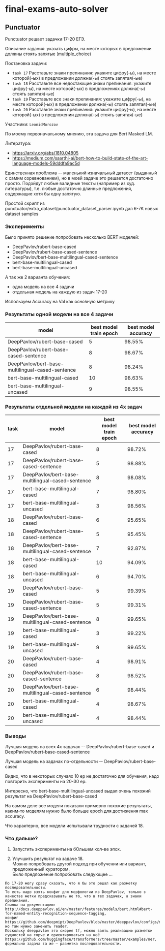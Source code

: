 # final-exams-auto-solver

## Punctuator

Punctuator решает задачки 17-20 ЕГЭ.

Описание задания: указать цифры, на месте которых в предложении должны стоять запятые (multiple_choice)

Постановка задачи:
- `task 17` Расставьте знаки препинания: укажите цифру(-ы), на месте которой(-ых) в предложении должна(-ы) стоять запятая(-ые)
- `task 18` Расставьте все недостающие знаки препинания: укажите цифру(-ы), на месте которой(-ых) в предложениях должна(-ы) стоять запятая(-ые)
- `task 19` Расставьте все знаки препинания: укажите цифру(-ы), на месте которой(-ых) в предложении должна(-ы) стоять запятая(-ые)
- `task 20` Расставьте знаки препинания: укажите цифру(-ы), на месте которой(-ых) в предложении должна(-ы) стоять запятая(-ые)

Участники: `LeonidMorozov`

По моему первоначальному мнению, эта задача для Bert Masked LM.

Литература:
- https://arxiv.org/abs/1810.04805
- https://medium.com/saarthi-ai/bert-how-to-build-state-of-the-art-language-models-59dddfa9ac5d

Единственная проблема -- маленький изначальный датасет (выданный с самим соревнованием),
но в моей задаче это решается достаточно просто.
Подойдут любые валидные тексты (например из худ. литературы),
т.е. любые достаточно длинные предложения, содержащие хотя бы одну запятую.

Простой скрипт из punctuator/extra_dataset/punctuator_dataset_parser.ipynb дал 6-7K новых dataset samples


### Эксперименты

Было принято решение попробовать несколько BERT моделей:
- DeepPavlov/rubert-base-cased
- DeepPavlov/rubert-base-cased-sentence
- DeepPavlov/bert-base-multilingual-cased-sentence
- bert-base-multilingual-cased
- bert-base-multilingual-uncased

А так же 2 варианта обучения:
- одна модель на все 4 задачи
- отдельная модель на каждую из задач 17-20

Используем Accuracy на Val как основную метрику


### Результаты одной модели на все 4 задачи

| model | best model train epoch | best model accuracy |
|-------|------------------------|---------------------|
| DeepPavlov/rubert-base-cased | 5 | 98.55% |
| DeepPavlov/rubert-base-cased-sentence | 8 | 98.67% |
| DeepPavlov/bert-base-multilingual-cased-sentence | 8 | 98.24% |
| bert-base-multilingual-cased | 10 | 98.63% |
| bert-base-multilingual-uncased | 9 | 98.55% |

### Результаты отдельной модели на каждой из 4х задач

| task | model | best model train epoch | best model accuracy |
|------|-------|------------------------|---------------------|
| 17 | DeepPavlov/rubert-base-cased | 8 | 98.72% |
| 17 | DeepPavlov/rubert-base-cased-sentence | 5 | 98.88% |
| 17 | DeepPavlov/bert-base-multilingual-cased-sentence | 8 | 98.08% |
| 17 | bert-base-multilingual-cased | 7 | 98.80% |
| 17 | bert-base-multilingual-uncased | 3 | 98.56% |
| 18 | DeepPavlov/rubert-base-cased | 6 | 95.65% |
| 18 | DeepPavlov/rubert-base-cased-sentence | 5 | 95.45% |
| 18 | DeepPavlov/bert-base-multilingual-cased-sentence | 7 | 92.87% |
| 18 | bert-base-multilingual-cased | 10 | 94.09% |
| 18 | bert-base-multilingual-uncased | 6 | 94.70% |
| 19 | DeepPavlov/rubert-base-cased | 5 | 99.39% |
| 19 | DeepPavlov/rubert-base-cased-sentence | 5 | 99.31% |
| 19 | DeepPavlov/bert-base-multilingual-cased-sentence | 8 | 99.65% |
| 19 | bert-base-multilingual-cased | 3 | 99.22% |
| 19 | bert-base-multilingual-uncased | 9 | 99.65% |
| 20 | DeepPavlov/rubert-base-cased | 4 | 98.91% |
| 20 | DeepPavlov/rubert-base-cased-sentence | 8 | 98.52% |
| 20 | DeepPavlov/bert-base-multilingual-cased-sentence | 6 | 98.44% |
| 20 | bert-base-multilingual-cased | 4 | 98.67% |
| 20 | bert-base-multilingual-uncased | 4 | 98.44% |


### Выводы

Лучшая модель на всех 4х задачах -- DeepPavlov/rubert-base-cased и DeepPavlov/rubert-base-cased-sentence

Лучшая модель на задачах по-отдельности -- DeepPavlov/rubert-base-cased

Видно, что в некоторых случаях 10 ep не достаточно для обучения, надо повторить эксперименты на 20-30 ep.

Интересно, что bert-base-multilingual-uncased выдал очень похожий результат на DeepPavlov/rubert-base-cased


На самом деле все модели показали примерно похожие результаты, каким-то моделям нужно было больше epoch для достижения max accuracy.

Что характерно, все модели испытывали трудности с задачей 18.


### Что дальше?

1. Запустить эксперименты на бОльшем кол-ве эпох.

1. Улучшить результат на задаче 18.<br>
Можно попробовать другой подход при обучении или вариант, предложенный куратором.<br>
Было предложение попробовать следующее ...

```
По 17-20 могу сразу сказать, что я бы это решал как разметку последовательности.
То есть надо взять конфиг для морфологии из DeepPavlov, только в качестве метки предсказывать не то, что в тех задачах, а знаки препинания.
Ссылка на документацию: http://docs.deeppavlov.ai/en/master/features/models/bert.html#bert-for-named-entity-recognition-sequence-tagging,
конфиг https://github.com/deepmipt/DeepPavlov/blob/master/deeppavlov/configs/morpho_tagger/BERT/morpho_ru_syntagrus_bert.json но там нужно заменить reader.
Поскольку deeppavlov это скорее tf, можно взять реализацию разметки сущностей на торче и ориентироваться на неё https://github.com/huggingface/transformers/tree/master/examples/ner,
формально задача та же — разметка последовательности.
```

